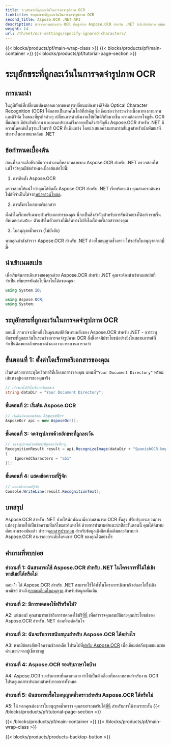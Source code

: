 ```yaml
---
title: ระบุอักขระที่ถูกละเว้นในการจดจำรูปภาพ OCR
linktitle: ระบุอักขระที่ถูกละเว้นในการจดจำรูปภาพ OCR
second_title: Aspose.OCR .NET API
description: สำรวจความสามารถ OCR ขั้นสูงด้วย Aspose.OCR สำหรับ .NET มีประสิทธิภาพ แม่นยำ และเป็นมิตรกับนักพัฒนา
weight: 14
url: /th/net/ocr-settings/specify-ignored-characters/
---
```


{{< blocks/products/pf/main-wrap-class >}}
{{< blocks/products/pf/main-container >}}
{{< blocks/products/pf/tutorial-page-section >}}

# ระบุอักขระที่ถูกละเว้นในการจดจำรูปภาพ OCR

## การแนะนำ

ในภูมิทัศน์ที่เปลี่ยนแปลงตลอดเวลาของการเปลี่ยนแปลงทางดิจิทัล Optical Character Recognition (OCR) ได้กลายเป็นเทคโนโลยีที่สำคัญ ซึ่งเชื่อมช่องว่างระหว่างเนื้อหาทางกายภาพและดิจิทัล ในขณะที่ธุรกิจต่างๆ เปลี่ยนการดำเนินงานให้เป็นดิจิทัลมากขึ้น ความต้องการโซลูชัน OCR ที่แม่นยำ มีประสิทธิภาพ และอเนกประสงค์จึงกลายเป็นสิ่งสำคัญยิ่ง Aspose.OCR สำหรับ .NET มีความโดดเด่นในฐานะไลบรารี OCR ที่แข็งแกร่ง โดยนำเสนอความสามารถขั้นสูงสำหรับนักพัฒนาที่ทำงานในสภาพแวดล้อม .NET

## ข้อกำหนดเบื้องต้น

ก่อนที่จะเจาะลึกฟังก์ชันการทำงานที่หลากหลายของ Aspose.OCR สำหรับ .NET ตรวจสอบให้แน่ใจว่าคุณมีข้อกำหนดเบื้องต้นต่อไปนี้:

1. การติดตั้ง Aspose.OCR

 ตรวจสอบให้แน่ใจว่าคุณได้ติดตั้ง Aspose.OCR สำหรับ .NET เรียบร้อยแล้ว คุณสามารถค้นหาไฟล์ที่จำเป็นได้จาก[หน้าดาวน์โหลด](https://releases.aspose.com/ocr/net/).

2. การตั้งค่าไดเรกทอรีเอกสาร

 ตั้งค่าไดเร็กทอรีเฉพาะสำหรับเอกสารของคุณ นี่จะเป็นสิ่งสำคัญสำหรับการรันตัวอย่างได้อย่างราบรื่น อัพเดต`dataDir` ตัวแปรในตัวอย่างที่มีเส้นทางไปยังไดเร็กทอรีเอกสารของคุณ

3. ใบอนุญาตชั่วคราว (ไม่บังคับ)

หากคุณกำลังสำรวจ Aspose.OCR สำหรับ .NET ด้วยใบอนุญาตชั่วคราว ให้ขอรับใบอนุญาตจาก[ที่นี่](https://purchase.aspose.com/temporary-license/).

## นำเข้าเนมสเปซ

เพื่อเริ่มต้นการเดินทางของคุณด้วย Aspose.OCR สำหรับ .NET คุณจะต้องนำเข้าเนมสเปซที่จำเป็น เพิ่มบรรทัดต่อไปนี้ลงในโค้ดของคุณ:

```csharp
using System.IO;

using Aspose.OCR;
using System;
```

## ระบุอักขระที่ถูกละเว้นในการจดจำรูปภาพ OCR

ตอนนี้ เรามาเจาะลึกหนึ่งในคุณสมบัติอันทรงพลังของ Aspose.OCR สำหรับ .NET - การระบุอักขระที่ถูกละเว้นในระหว่างการจดจำรูปภาพ OCR สิ่งนี้อาจมีประโยชน์อย่างยิ่งในสถานการณ์ที่จำเป็นต้องแยกอักขระบางตัวออกจากกระบวนการจดจำ

## ขั้นตอนที่ 1: ตั้งค่าไดเร็กทอรีเอกสารของคุณ

 เริ่มต้นด้วยการระบุไดเร็กทอรีที่เก็บเอกสารของคุณ แทนที่`"Your Document Directory"` พร้อมเส้นทางสู่เอกสารของคุณจริง

```csharp
// เส้นทางไปยังไดเร็กทอรีเอกสาร
string dataDir = "Your Document Directory";
```

### ขั้นตอนที่ 2: เริ่มต้น Aspose.OCR

```csharp
// เริ่มต้นอินสแตนซ์ของ AsposeOcr
AsposeOcr api = new AsposeOcr();
```

### ขั้นตอนที่ 3: จดจำรูปภาพด้วยอักขระที่ถูกละเว้น

```csharp
// จดจำรูปภาพด้วยอักขระที่ถูกละเว้นที่ระบุ
RecognitionResult result = api.RecognizeImage(dataDir + "SpanishOCR.bmp", new RecognitionSettings
{
    IgnoredCharacters = "ab1"
});
```

### ขั้นตอนที่ 4: แสดงข้อความที่รู้จัก

```csharp
// แสดงข้อความที่รู้จัก
Console.WriteLine(result.RecognitionText);
```

## บทสรุป

 Aspose.OCR สำหรับ .NET ช่วยให้นักพัฒนามีความสามารถ OCR ขั้นสูง ปรับปรุงกระบวนการแปลงรูปภาพให้เป็นข้อความที่แก้ไขและค้นหาได้ ด้วยการทำตามคำแนะนำทีละขั้นตอนนี้ คุณได้ค้นพบศักยภาพของมันแล้ว สำรวจ[เอกสารประกอบ](https://reference.aspose.com/ocr/net/) สำหรับข้อมูลเชิงลึกเพิ่มเติมและค้นพบว่า Aspose.OCR สามารถยกระดับโครงการ OCR ของคุณได้อย่างไร

## คำถามที่พบบ่อย

### คำถามที่ 1: ฉันสามารถใช้ Aspose.OCR สำหรับ .NET ในโครงการที่ไม่ใช่เชิงพาณิชย์ได้หรือไม่

 ตอบ 1: ได้ Aspose.OCR สำหรับ .NET สามารถใช้ได้ทั้งในโครงการเชิงพาณิชย์และไม่ใช่เชิงพาณิชย์ อ้างถึง[รายละเอียดใบอนุญาต](https://purchase.aspose.com/buy) สำหรับข้อมูลเพิ่มเติม.

### คำถามที่ 2: มีการทดลองใช้ฟรีหรือไม่?

 A2: แน่นอน! คุณสามารถเข้าถึงการทดลองใช้ฟรี[ที่นี่](https://releases.aspose.com/) เพื่อสำรวจคุณสมบัติและคุณประโยชน์ของ Aspose.OCR สำหรับ .NET ก่อนที่จะตัดสินใจ

### คำถามที่ 3: ฉันจะรับการสนับสนุนสำหรับ Aspose.OCR ได้อย่างไร

 A3: หากมีข้อสงสัยหรือความช่วยเหลือ โปรดไปที่[ฟอรั่ม Aspose.OCR](https://forum.aspose.com/c/ocr/16) เพื่อเชื่อมต่อกับชุมชนและขอคำแนะนำจากผู้เชี่ยวชาญ

### คำถามที่ 4: Aspose.OCR รองรับภาษาใดบ้าง

A4: Aspose.OCR รองรับภาษาที่หลากหลาย ทำให้เป็นตัวเลือกที่หลากหลายสำหรับงาน OCR โปรดดูเอกสารประกอบสำหรับรายการทั้งหมด

### คำถามที่ 5: ฉันสามารถซื้อใบอนุญาตชั่วคราวสำหรับ Aspose.OCR ได้หรือไม่

 A5: ได้ หากคุณต้องการใบอนุญาตชั่วคราว คุณสามารถขอรับได้[ที่นี่](https://purchase.aspose.com/temporary-license/) สำหรับการใช้งานระยะสั้น
{{< /blocks/products/pf/tutorial-page-section >}}

{{< /blocks/products/pf/main-container >}}
{{< /blocks/products/pf/main-wrap-class >}}

{{< blocks/products/products-backtop-button >}}
